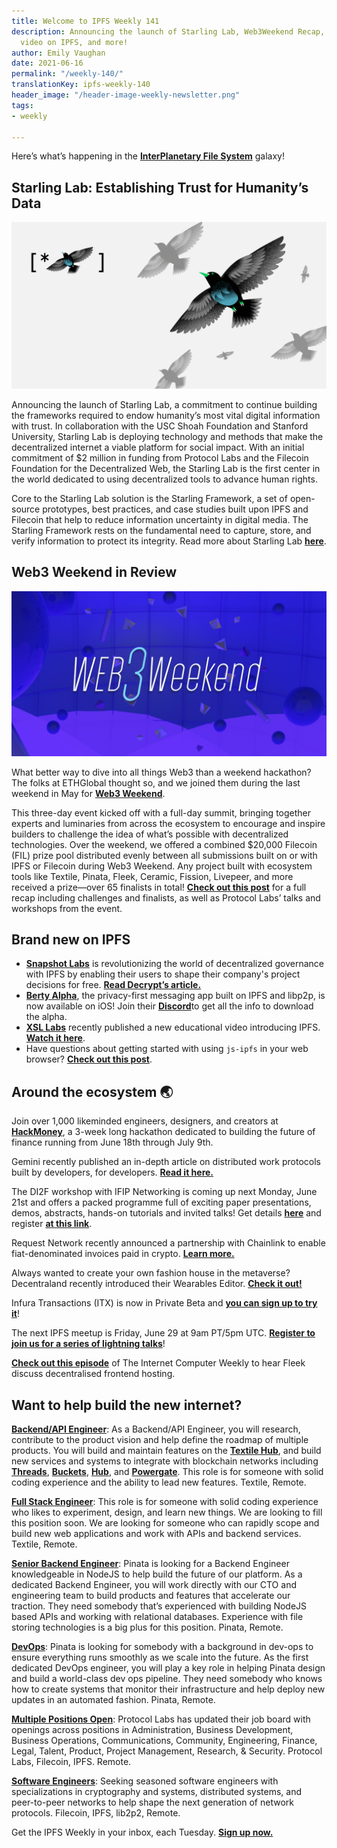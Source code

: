 ```yaml
---
title: Welcome to IPFS Weekly 141
description: Announcing the launch of Starling Lab, Web3Weekend Recap, XSL Labs' new
  video on IPFS, and more!
author: Emily Vaughan
date: 2021-06-16
permalink: "/weekly-140/"
translationKey: ipfs-weekly-140
header_image: "/header-image-weekly-newsletter.png"
tags:
- weekly

---
```

Here’s what’s happening in the [**InterPlanetary File System**](https://ipfs.io/) galaxy!

## Starling Lab: Establishing Trust for Humanity’s Data

![](../assets/starling-lab2.png)

Announcing the launch of Starling Lab, a commitment to continue building the frameworks required to endow humanity’s most vital digital information with trust. In collaboration with the USC Shoah Foundation and Stanford University, Starling Lab is deploying technology and methods that make the decentralized internet a viable platform for social impact. With an initial commitment of $2 million in funding from Protocol Labs and the Filecoin Foundation for the Decentralized Web, the Starling Lab is the first center in the world dedicated to using decentralized tools to advance human rights.

Core to the Starling Lab solution is the Starling Framework, a set of open-source prototypes, best practices, and case studies built upon IPFS and Filecoin that help to reduce information uncertainty in digital media. The Starling Framework rests on the fundamental need to capture, store, and verify information to protect its integrity. Read more about Starling Lab [**here**](https://filecoin.io/blog/posts/starling-lab-establishing-trust-for-humanity-s-data/).

## Web3 Weekend in Review

![](../assets/2021-06-08-cardheader-web3weekend.png)

What better way to dive into all things Web3 than a weekend hackathon? The folks at ETHGlobal thought so, and we joined them during the last weekend in May for [**Web3 Weekend**](https://web3.ethglobal.co/).

This three-day event kicked off with a full-day summit, bringing together experts and luminaries from across the ecosystem to encourage and inspire builders to challenge the idea of what’s possible with decentralized technologies. Over the weekend, we offered a combined $20,000 Filecoin (FIL) prize pool distributed evenly between all submissions built on or with IPFS or Filecoin during Web3 Weekend. Any project built with ecosystem tools like Textile, Pinata, Fleek, Ceramic, Fission, Livepeer, and more received a prize—over 65 finalists in total! [**Check out this post**](https://blog.ipfs.io/2021-06-08-web3-weekend/) for a full recap including challenges and finalists, as well as Protocol Labs’ talks and workshops from the event.

## Brand new on IPFS

* [**Snapshot Labs**](https://snapshot.org/#/) is revolutionizing the world of decentralized governance with IPFS by enabling their users to shape their company's project decisions for free. [**Read Decrypt’s article.**](https://decrypt.co/resources/what-is-snapshot-the-decentralized-voting-system)
* [**Berty Alpha**](https://berty.tech/), the privacy-first messaging app built on IPFS and libp2p, is now available on iOS! Join their [**Discord**](https://discord.com/invite/mVfsEUmgSf)to get all the info to download the alpha.
* [**XSL Labs**](https://www.xsl-labs.io/en/) recently published a new educational video introducing IPFS. [**Watch it here**](https://www.youtube.com/watch?v=94HH5D23WWI).
* Have questions about getting started with using `js-ipfs` in your web browser? [**Check out this post**](https://blog.ipfs.io/2021-06-10-guide-to-ipfs-connectivity-in-browsers/).

## Around the ecosystem 🌏

Join over 1,000 likeminded engineers, designers, and creators at [**HackMoney**](https://defi.ethglobal.co/), a 3-week long hackathon dedicated to building the future of finance running from June 18th through July 9th.

Gemini recently published an in-depth article on distributed work protocols built by developers, for developers. [**Read it here.**](https://www.gemini.com/cryptopedia/distributed-work-protocols-web3-lpt-fil-grt)

The DI2F workshop with IFIP Networking is coming up next Monday, June 21st and offers a packed programme full of exciting paper presentations, demos, abstracts, hands-on tutorials and invited talks! Get details [**here**](https://networking.ifip.org/2021/workshops/di2f-decentralising-the-internet-with-ipfs-and-filecoin) and register [**at this link**](https://networking.ifip.org/2021/registration).

Request Network recently announced a partnership with Chainlink to enable fiat-denominated invoices paid in crypto. [**Learn more.**](https://twitter.com/RequestNetwork/status/1402639820984360963?s=20)

Always wanted to create your own fashion house in the metaverse? Decentraland recently introduced their Wearables Editor. [**Check it out!**](https://decentraland.org/blog/announcements/introducing-wearables-editor/)

Infura Transactions (ITX) is now in Private Beta and [**you can sign up to try it**](https://twitter.com/infura_io/status/1397229187379965953?s=20)!

The next IPFS meetup is Friday, June 29 at 9am PT/5pm UTC. [**Register to join us for a series of lightning talks**](https://www.meetup.com/en-AU/San-Francisco-IPFS/events/cbjsgsyccjbdc/)!

[**Check out this episode**](https://soundcloud.com/arthurfalls/the-decentralised-web-on-fleek-mixdown#t=0:00) of The Internet Computer Weekly to hear Fleek discuss decentralised frontend hosting.

## Want to help build the new internet?

[**Backend/API Engineer**](https://boards.greenhouse.io/textileio/jobs/4017981004): As a Backend/API Engineer, you will research, contribute to the product vision and help define the roadmap of multiple products. You will build and maintain features on the [**Textile Hub**](https://github.com/textileio/textile), and build new services and systems to integrate with blockchain networks including [**Threads**](https://github.com/textileio/go-threads), [**Buckets**](https://github.com/textileio/go-buckets), [**Hub**](https://github.com/textileio/textile), and [**Powergate**](https://github.com/textileio/powergate). This role is for someone with solid coding experience and the ability to lead new features. Textile, Remote.

[**Full Stack Engineer**](https://boards.greenhouse.io/textileio/jobs/4017984004): This role is for someone with solid coding experience who likes to experiment, design, and learn new things. We are looking to fill this position soon. We are looking for someone who can rapidly scope and build new web applications and work with APIs and backend services. Textile, Remote.

[**Senior Backend Engineer**](https://pinata.cloud/careers#2): Pinata is looking for a Backend Engineer knowledgeable in NodeJS to help build the future of our platform. As a dedicated Backend Engineer, you will work directly with our CTO and engineering team to build products and features that accelerate our traction. They need somebody that’s experienced with building NodeJS based APIs and working with relational databases. Experience with file storing technologies is a big plus for this position. Pinata, Remote.

[**DevOps**](https://pinata.cloud/careers#1): Pinata is looking for somebody with a background in dev-ops to ensure everything runs smoothly as we scale into the future. As the first dedicated DevOps engineer, you will play a key role in helping Pinata design and build a world-class dev ops pipeline. They need somebody who knows how to create systems that monitor their infrastructure and help deploy new updates in an automated fashion. Pinata, Remote.

[**Multiple Positions Open**](https://jobs.lever.co/protocol): Protocol Labs has updated their job board with openings across positions in Administration, Business Development, Business Operations, Communications, Community, Engineering, Finance, Legal, Talent, Product, Project Management, Research, & Security. Protocol Labs, Filecoin, IPFS. Remote.

[**Software Engineers**](https://jobs.lever.co/protocol): Seeking seasoned software engineers with specializations in cryptography and systems, distributed systems, and peer-to-peer networks to help shape the next generation of network protocols. Filecoin, IPFS, lib2p2, Remote.

Get the IPFS Weekly in your inbox, each Tuesday. [**Sign up now.**](https://ipfs.us4.list-manage.com/subscribe?u=25473244c7d18b897f5a1ff6b&id=cad54b2230)